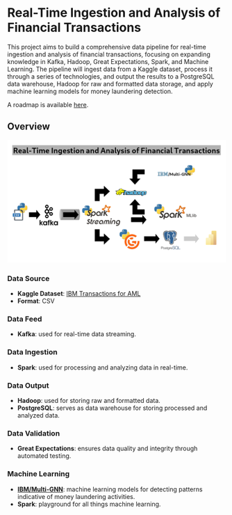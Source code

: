 # Real-Time Ingestion and Analysis of Financial Transactions

This project aims to build a comprehensive data pipeline for real-time ingestion and analysis of financial transactions, focusing on expanding knowledge in Kafka, Hadoop, Great Expectations, Spark, and Machine Learning.
The pipeline will ingest data from a Kaggle dataset, process it through a series of technologies, and output the results to a PostgreSQL data warehouse, Hadoop for raw and formatted data storage, and apply machine learning models for money laundering detection.

A roadmap is available [here](ROADMAP.md).

## Overview

![overview.png](docs/overview.png)

### Data Source

- **Kaggle Dataset**: [IBM Transactions for AML](https://www.kaggle.com/datasets/ealtman2019/ibm-transactions-for-anti-money-laundering-aml)
- **Format**: CSV

### Data Feed

- **Kafka**: used for real-time data streaming.

### Data Ingestion

- **Spark**: used for processing and analyzing data in real-time.

### Data Output

- **Hadoop**: used for storing raw and formatted data.
- **PostgreSQL**: serves as data warehouse for storing processed and analyzed data.

### Data Validation

- **Great Expectations**: ensures data quality and integrity through automated testing.

### Machine Learning

- **[IBM/Multi-GNN](https://github.com/IBM/Multi-GNN)**: machine learning models for detecting patterns indicative of money laundering activities.
- **Spark**: playground for all things machine learning.
